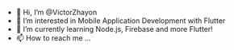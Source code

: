 - 👋 Hi, I’m @VictorZhayon
- 👀 I’m interested in Mobile Application Development with Flutter
- 🌱 I’m currently learning Node.js, Firebase and more Flutter!
- 📫 How to reach me ...

<!---
VictorZhayon/VictorZhayon is a ✨ special ✨ repository because its `README.md` (this file) appears on your GitHub profile.
You can click the Preview link to take a look at your changes.
--->

